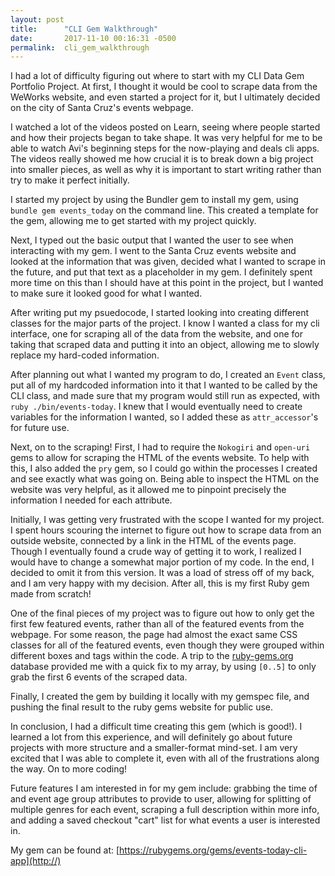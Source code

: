```yaml
---
layout: post
title:      "CLI Gem Walkthrough"
date:       2017-11-10 00:16:31 -0500
permalink:  cli_gem_walkthrough
---
```



I had a lot of difficulty figuring out where to start with my CLI Data Gem Portfolio Project. At first, I thought it would be cool to scrape data from the WeWorks website, and even started a project for it, but I ultimately decided on the city of Santa Cruz's events webpage.

I watched a lot of the videos posted on Learn, seeing where people started and how their projects began to take shape. It was very helpful for me to be able to watch Avi's beginning steps for the now-playing and deals cli apps. The videos really showed me how crucial it is to break down a big project into smaller pieces, as well as why it is important to start writing rather than try to make it perfect initially.

I started my project by using the Bundler gem to install my gem, using  `bundle gem events_today` on the command line.  This created a template for the gem, allowing me to get started with my project quickly. 

Next, I typed out the basic output that I wanted the user to see when interacting with my gem. I went to the Santa Cruz events website and looked at the information that was given, decided what I wanted to scrape in the future, and put that text as a placeholder in my gem. I definitely spent more time on this than I should have at this point in the project, but I wanted to make sure it looked good for what I wanted.

After writing put my psuedocode, I started looking into creating different classes for the major parts of the project. I know I wanted a class for my cli interface, one for scraping all of the data from the website, and one for taking that scraped data and putting it into an object, allowing me to slowly replace my hard-coded information. 

After planning out what I wanted my program to do, I created an `Event` class, put all of my hardcoded information into it that I wanted to be called by the CLI class, and made sure that my program would still run as expected, with `ruby ./bin/events-today`. I knew that I would eventually need to create variables for the information I wanted, so I added these as `attr_accessor`'s for future use.

Next, on to the scraping! First, I had to require the `Nokogiri` and `open-uri` gems to allow for scraping the HTML of the events website. To help with this, I also added the `pry` gem, so I could go within the processes I created and see exactly what was going on. Being able to inspect the HTML on the website was very helpful, as it allowed me to pinpoint precisely the information I needed for each attribute.

Initially, I was getting very frustrated with the scope I wanted for my project. I spent hours scouring the internet to figure out how to scrape data from an outside website, connected by a link in the HTML of the events page. Though I eventually found a crude way of getting it to work, I realized I would have to change a somewhat major portion of my code. In the end, I decided to omit it from this version. It was a load of stress off of my back, and I am very happy with my decision. After all, this is my first Ruby gem made from scratch!

One of the final pieces of my project was to figure out how to only get the first few featured events, rather than all of the featured events from the webpage. For some reason, the page had almost the exact same CSS classes for all of the featured events, even though they were grouped within different boxes and tags within the code. A trip to the [ruby-gems.org](http://) database provided me with a quick fix to my array, by using `[0..5]` to only grab the first 6 events of the scraped data.

Finally, I created the gem by building it locally with my gemspec file, and pushing the final result to the ruby gems website for public use.

In conclusion, I had a difficult time creating this gem (which is good!). I learned a lot from this experience, and will definitely go about future projects with more structure and a smaller-format mind-set. I am very excited that I was able to complete it, even with all of the frustrations along the way. On to more coding!

Future features I am interested in for my gem include: grabbing the time of and event age group attributes to provide to user, allowing for splitting of multiple genres for each event, scraping a full description within more info, and adding a saved checkout "cart" list for what events a user is interested in. 

My gem can be found at: [https://rubygems.org/gems/events-today-cli-app](http://)







